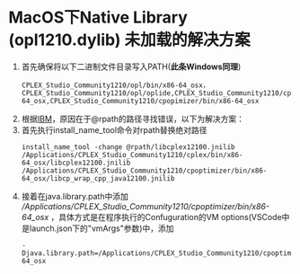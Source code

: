 # MacOS下Native Library (opl1210.dylib) 未加载的解决方案
1. 首先确保将以下二进制文件目录写入PATH(**此条Windows同理**)
   ```shell
   CPLEX_Studio_Community1210/opl/bin/x86-64_osx，CPLEX_Studio_Community1210/opl/oplide,CPLEX_Studio_Community1210/cplex/bin/x86-64_osx,CPLEX_Studio_Community1210/cpopimizer/bin/x86-64_osx
   ```
2. 根据[IBM](https://community.ibm.com/community/user/datascience/communities/community-home/digestviewer/viewthread?GroupId=5557&MessageKey=7cee64b6-1c80-4b6a-8a0f-112b7a6ccbb1&CommunityKey=ab7de0fd-6f43-47a9-8261-33578a231bb7&tab=digestviewer)，原因在于@rpath的路径寻找错误，以下为解决方案：
3. 首先执行install_name_tool命令对rpath替换绝对路径
    ```shell
    install_name_tool -change @rpath/libcplex12100.jnilib /Applications/CPLEX_Studio_Community1210/cplex/bin/x86-64_osx/libcplex12100.jnilib /Applications/CPLEX_Studio_Community1210/cpoptimizer/bin/x86-64_osx/libcp_wrap_cpp_java12100.jnilib
    ```
4. 接着在java.library.path中添加 */Applications/CPLEX_Studio_Community1210/cpoptimizer/bin/x86-64_osx* ，具体方式是在程序执行的Confuguration的VM options(VSCode中是launch.json下的"vmArgs"参数)中，添加
   ```shell
   -Djava.library.path=/Applications/CPLEX_Studio_Community1210/cpoptimizer/bin/x86-64_osx
   ```
   
    
